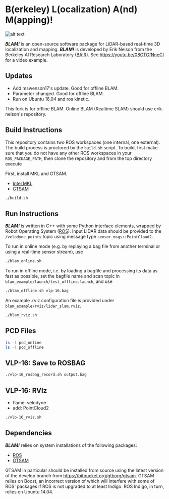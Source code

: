 # B(erkeley) L(ocalization) A(nd) M(apping)!

![alt text](https://github.com/erik-nelson/blam/raw/master/blam_mosaic.png)

***BLAM!*** is an open-source software package for LiDAR-based real-time 3D localization and mapping. ***BLAM!*** is developed by Erik Nelson from the Berkeley AI Research Laboratory ([BAIR](http://bair.berkeley.edu)). See https://youtu.be/08GTGfNneCI for a video example.

## Updates
* Add mswenson17's update. Good for offline BLAM.
* Parameter changed. Good for offline BLAM.
* Run on Ubuntu 16.04 and ros kinetic.

This fork is for offline BLAM. Online BLAM (Realtime SLAM) should use erik-nelson's repository.

## Build Instructions
This repository contains two ROS workspaces (one internal, one external). The build process is proctored by the `build.sh` script. To build, first make sure that you do not have any other ROS workspaces in your `ROS_PACKAGE_PATH`, then clone the repository and from the top directory execute

First, install MKL and GTSAM.
* [Intel MKL](https://software.intel.com/en-us/mkl/)
* [GTSAM](https://bitbucket.org/gtborg/gtsam)
```bash
./build.sh
```

## Run Instructions
***BLAM!*** is written in C++ with some Python interface elements, wrapped by
Robot Operating System ([ROS](http://ros.org)). Input LiDAR data should be
provided to the `/velodyne_points` topic using message type `sensor_msgs::PointCloud2`.

To run in online mode (e.g. by replaying a bag file from another terminal or
using a real-time sensor stream), use

```bash
./blam_online.sh
```

To run in offline mode, i.e. by loading a bagfile and processing its data as
fast as possible, set the bagfile name and scan topic in
`blam_example/launch/test_offline.launch`, and use

```bash
./blam_offline.sh vlp-16.bag
```

An example .rviz configuration file is provided under
`blam_example/rviz/lidar_slam.rviz`.

```bash
./blam_rviz.sh
```

## PCD Files
```bash
ls -l pcd_online
ls -l pcd_offline
```

## VLP-16: Save to ROSBAG
```bash
./vlp-16_rosbag_record.sh output.bag
```

## VLP-16: RVIz
* flame: velodyne
* add: PointCloud2

```bash
./vlp-16_rviz.sh
```


## Dependencies

***BLAM!*** relies on system installations of the following packages:

* [ROS](http://wiki.ros.org/ROS/Installation)
* [GTSAM](https://bitbucket.org/gtborg/gtsam)

GTSAM in particular should be installed from source using the latest version of the develop branch from https://bitbucket.org/gtborg/gtsam. GTSAM relies on Boost, an incorrect version of which will interfere with some of ROS' packages if ROS is not upgraded to at least Indigo. ROS Indigo, in turn, relies on Ubuntu 14.04.
